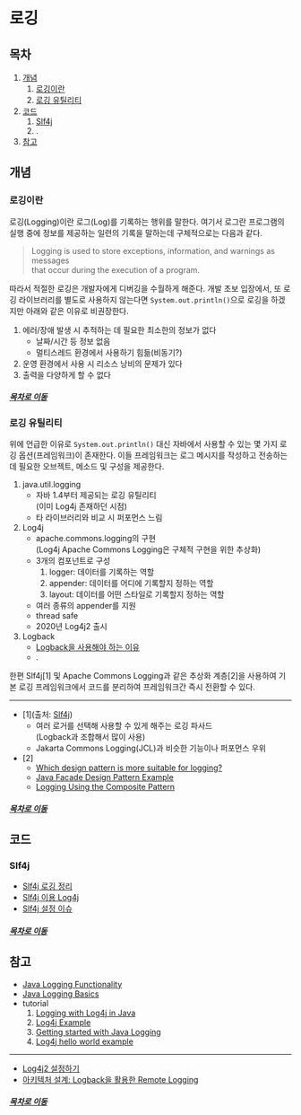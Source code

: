 로깅
=====
## 목차
1. [개념](#개념)
	1. [로깅이란](#로깅이란)
	2. [로깅 유틸리티](#로깅-유틸리티)
2. [코드](#코드)
	1. [Slf4j](#Slf4j)
	2. .
3. [참고](#참고)

## 개념
### 로깅이란
로깅(Logging)이란 로그(Log)를 기록하는 행위를 말한다. 여기서 로그란 프로그램의 실행 중에 정보를 제공하는 일련의 기록을 말하는데 구체적으로는 다음과 같다.

> Logging is used to store exceptions, information, and warnings as messages  
> that occur during the execution of a program.

따라서 적절한 로깅은 개발자에게 디버깅을 수월하게 해준다. 개발 초보 입장에서, 또 로깅 라이브러리를 별도로 사용하지 않는다면 `System.out.println()`으로 로깅을 하겠지만 아래와 같은 이유로 비권장한다.

1. 에러/장애 발생 시 추적하는 데 필요한 최소한의 정보가 없다
	* 날짜/시간 등 정보 없음
	* 멀티스레드 환경에서 사용하기 힘듦(비동기?)
2. 운영 환경에서 사용 시 리소스 낭비의 문제가 있다
3. 출력을 다양하게 할 수 없다

##### [목차로 이동](#목차)

### 로깅 유틸리티
위에 언급한 이유로 `System.out.println()` 대신 자바에서 사용할 수 있는 몇 가지 로깅 옵션(프레임워크)이 존재한다. 이들 프레임워크는 로그 메시지를 작성하고 전송하는 데 필요한 오브젝트, 메소드 및 구성을 제공한다.

1. java.util.logging
	* 자바 1.4부터 제공되는 로깅 유틸리티  
	(이미 Log4j 존재하던 시점)
	* 타 라이브러리와 비교 시 퍼포먼스 느림
2. Log4j
	* apache.commons.logging의 구현  
	(Log4j Apache Commons Logging은 구체적 구현을 위한 추상화)
	* 3개의 컴포넌트로 구성
		1. logger: 데이터를 기록하는 역할
		2. appender: 데이터를 어디에 기록할지 정하는 역할
		3. layout: 데이터를 어떤 스타일로 기록할지 정하는 역할
	* 여러 종류의 appender를 지원
	* thread safe
	* 2020년 Log4j2 출시
3. Logback
	* [Logback을 사용해야 하는 이유](https://lalwr.blogspot.com/2016/03/logback.html)
	* .

한편 Slf4j[1] 및 Apache Commons Logging과 같은 추상화 계층[2]을 사용하여 기본 로깅 프레임워크에서 코드를 분리하여 프레임워크간 즉시 전환할 수 있다. 

- - -
* [1](출처: [Slf4j](https://kwonnam.pe.kr/wiki/java/slf4j))
	* 여러 로거를 선택해 사용할 수 있게 해주는 로깅 파사드  
	(Logback과 조합해서 많이 사용)
	* Jakarta Commons Logging(JCL)과 비슷한 기능이나 퍼포먼스 우위
* [2]
	* [Which design pattern is more suitable for logging?](https://softwareengineering.stackexchange.com/questions/221490/which-design-pattern-is-more-suitable-for-logging)
	* [Java Facade Design Pattern Example](https://examples.javacodegeeks.com/core-java/java-facade-design-pattern-example/)
	* [Logging Using the Composite Pattern](https://www.codeproject.com/Articles/14824/Logging-Using-the-Composite-Pattern)

##### [목차로 이동](#목차)

## 코드
### Slf4j
* [Slf4j 로깅 정리](https://sonegy.wordpress.com/2014/05/23/how-to-slf4j/)
* [Slf4j 이용 Log4j](http://whiteship.me/?p=12162)
* [Slf4j 설정 이슈](https://blog.outsider.ne.kr/561)

##### [목차로 이동](#목차)

## 참고
* [Java Logging Functionality](https://medium.com/@TechExpertise/java-logging-functionality-103a412caa1e)
* [Java Logging Basics](https://www.loggly.com/ultimate-guide/java-logging-basics/)
* tutorial
	1. [Logging with Log4j in Java](https://dzone.com/articles/logging-with-log4j-in-java)
	2. [Log4j Example](https://www.javatpoint.com/log4j-example)
	3. [Getting started with Java Logging](https://www.logicbig.com/tutorials/core-java-tutorial/logging/getting-started.html)
	4. [Log4j hello world example](https://mkyong.com/logging/log4j-hello-world-example/)

- - -

* [Log4j2 설정하기](http://dveamer.github.io/java/Log4j2.html)
* [아키텍처 설계: Logback을 활용한 Remote Logging](http://www.nextree.co.kr/p5584/)

##### [목차로 이동](#목차)
